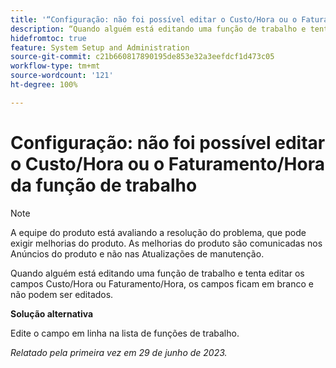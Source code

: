 ```yaml
---
title: '“Configuração: não foi possível editar o Custo/Hora ou o Faturamento/Hora da função de trabalho”'
description: “Quando alguém está editando uma função de trabalho e tenta editar os campos Custo/Hora ou Faturamento/Hora, os campos ficam em branco e não podem ser editados.”
hidefromtoc: true
feature: System Setup and Administration
source-git-commit: c21b660817890195de853e32a3eefdcf1d473c05
workflow-type: tm+mt
source-wordcount: '121'
ht-degree: 100%

---
```



# Configuração: não foi possível editar o Custo/Hora ou o Faturamento/Hora da função de trabalho



>[!NOTE]
>
>A equipe do produto está avaliando a resolução do problema, que pode exigir melhorias do produto. As melhorias do produto são comunicadas nos Anúncios do produto e não nas Atualizações de manutenção.

Quando alguém está editando uma função de trabalho e tenta editar os campos Custo/Hora ou Faturamento/Hora, os campos ficam em branco e não podem ser editados.

**Solução alternativa**

Edite o campo em linha na lista de funções de trabalho.

_Relatado pela primeira vez em 29 de junho de 2023._


